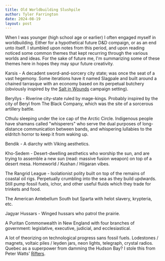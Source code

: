 ```yaml
---
title: Old Worldbuilding Slushpile
author: Tyler Farrington
date: 2024-08-19
layout: post
---
```


When I was younger (high school age or earlier) I often engaged myself in worldbuilding. Either for a hypothetical future D&D compaign, or as an end unto itself. I stumbled upon notes from this period, and upon reading noticed some common themes that kept recurring through the various worlds and ideas. For the sake of future me, I'm summarizing some of these themes here in hopes they may spur future creativity.

Karsis - A decadent sword-and-sorcery city state; was once the seat of a vast hegemony. Some iterations have it named Slagpale and built around a chained tarrasque with an economy based on its perpetual butchery (obviously inspired by the [Salt in Wounds](http://www.saltinwoundssetting.com/2015/04/salt-in-wounds-overview-origin.html) campaign setting).

Beryllys - Riverine city-state ruled by mage-kings. Probably inspired by the city of Beryl from The Black Company, which was the site of a sorcerous artillery battle.

Cthulu sleeping under the ice cap of the Arctic Circle. Indigenous people have shamans called "whisperers" who serve the dual purposes of long-distance communication between bands, and whispering lullabies to the eldritch horror to keep it from waking up.

Bendik - A diarchy with Viking aesthetics.

Kho-Sedem - Desert-dwelling aesthetics who worship the sun, and are trying to assemble a new sun (read: massive fusion weapon) on top of a desert mesa. Homeworld / Kushan / Hiigaran vibes.

The Rangrid League - Isolationist polity built on top of the remains of coastal oil rigs. Perpetually crumbling into the sea as they build updwards. Still pump fossil fuels, ichor, and other useful fluids which they trade for trinkets and food.

The American Antebellum South but Sparta with helot slavery, krypteria, etc.

Jagyar Hussars - Winged hussars who patrol the prairie.

A Puritan Commonwealth in New England with four branches of government: legislative, executive, judicial, and ecclesiastical.

A lot of theorizing on technological progress sans fossil fuels. Lodestones / magnets, voltaic piles / leyden jars, neon lights, telegraph, crystal radios. Quebec as a superpower from damming the Hudson Bay? I stole this from Peter Watts' [Rifters](https://rifters.com/real/STARFISH.htm). 

